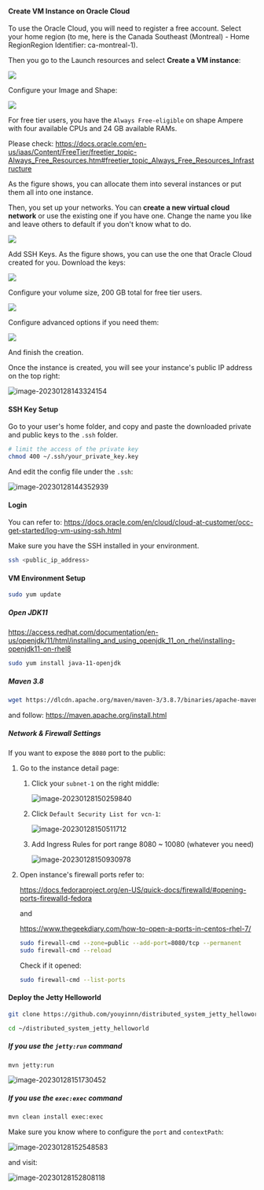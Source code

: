 #### Create VM Instance on Oracle Cloud

To use the Oracle Cloud, you will need to register a free account.
Select your home region (to me, here is the Canada Southeast (Montreal) - Home RegionRegion Identifier: ca-montreal-1).

Then you go to the Launch resources and select **Create a VM instance**:

![](img/launch.png)

Configure your Image and Shape:

![](img/shape.png)

For free tier users, you have the `Always Free-eligible` on shape Ampere with four available CPUs and 24 GB available RAMs.

Please check: https://docs.oracle.com/en-us/iaas/Content/FreeTier/freetier_topic-Always_Free_Resources.htm#freetier_topic_Always_Free_Resources_Infrastructure

As the figure shows, you can allocate them into several instances or put them all into one instance.

Then, you set up your networks. You can **create a new virtual cloud network** or use the existing one if you have one. Change the name you like and leave others to default if you don't know what to do.

![](img/network.png)

Add SSH Keys. As the figure shows, you can use the one that Oracle Cloud created for you.
Download the keys:

![](img/ssh.png)

Configure your volume size, 200 GB total for free tier users.

![](img/bootvolume.png)

Configure advanced options if you need them:

![](img/adv-options.png)

And finish the creation.

Once the instance is created, you will see your instance's public IP address on the top right:

![image-20230128143324154](img/instance-details.png)

#### SSH Key Setup

Go to your user's home folder, and copy and paste the downloaded private and public keys to the `.ssh` folder.

```bash
# limit the access of the private key
chmod 400 ~/.ssh/your_private_key.key
```

And edit the config file under the `.ssh`:

![image-20230128144352939](img/ssh-conf.png)

#### Login

You can refer to: https://docs.oracle.com/en/cloud/cloud-at-customer/occ-get-started/log-vm-using-ssh.html

Make sure you have the SSH installed in your environment.

```bash
ssh <public_ip_address>
```

#### VM Environment Setup

```bash
sudo yum update
```

##### Open JDK11

https://access.redhat.com/documentation/en-us/openjdk/11/html/installing_and_using_openjdk_11_on_rhel/installing-openjdk11-on-rhel8

```bash
sudo yum install java-11-openjdk
```

##### Maven 3.8

```bash
wget https://dlcdn.apache.org/maven/maven-3/3.8.7/binaries/apache-maven-3.8.7-bin.tar.gz
```

and follow: https://maven.apache.org/install.html

##### Network & Firewall Settings

If you want to expose the `8080` port to the public:

1. Go to the instance detail page:

   1. Click your `subnet-1` on the right middle:

      ![image-20230128150259840](img/subnet.png)

   2. Click `Default Security List for vcn-1`:

      ![image-20230128150511712](img/vcn-list.png)

   3. Add Ingress Rules for port range 8080 ~ 10080 (whatever you need)

      ![image-20230128150930978](img/port.png)

2. Open instance's firewall ports refer to:

   https://docs.fedoraproject.org/en-US/quick-docs/firewalld/#opening-ports-firewalld-fedora

   and

   https://www.thegeekdiary.com/how-to-open-a-ports-in-centos-rhel-7/

   ```bash
   sudo firewall-cmd --zone=public --add-port=8080/tcp --permanent
   sudo firewall-cmd --reload
   ```

   Check if it opened:

   ```bash
   sudo firewall-cmd --list-ports
   ```

#### Deploy the Jetty Helloworld

```bash
git clone https://github.com/youyinnn/distributed_system_jetty_helloworld.git
```

```bash
cd ~/distributed_system_jetty_helloworld
```

##### If you use the `jetty:run` command

```bash
mvn jetty:run
```

![image-20230128151730452](img/jettyrun.png)

##### If you use the `exec:exec` command

```bash
mvn clean install exec:exec
```

Make sure you know where to configure the `port` and `contextPath`:

![image-20230128152548583](img/jetty-code-conf.png)

and visit:

![image-20230128152808118](img/visit2.png)
